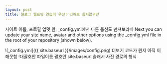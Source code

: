 ```yaml
---
layout: post
title: 블로그 웹프밍 연습이 우선! 깃허브 쉽지않구만
---
```

사이트 이름, 프로필 업뎃 완, _config.yml에서 다른 옵션도 만져보라네
Next you can update your site name, avatar and other options using the _config.yml file in the root of your repository (shown below).

![_config.yml]({{ site.baseurl }}/images/config.png)
더보기 코드가 뭔지 아직 이해못함 !대괄호안 파일이름 괄호안 site.baseurl 슬래시 사진 경로의 형식

